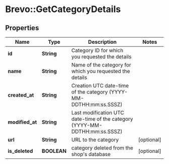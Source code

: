 # Brevo::GetCategoryDetails

## Properties
Name | Type | Description | Notes
------------ | ------------- | ------------- | -------------
**id** | **String** | Category ID for which you requested the details | 
**name** | **String** | Name of the category for which you requested the details | 
**created_at** | **String** | Creation UTC date-time of the category (YYYY-MM-DDTHH:mm:ss.SSSZ) | 
**modified_at** | **String** | Last modification UTC date-time of the category (YYYY-MM-DDTHH:mm:ss.SSSZ) | 
**url** | **String** | URL to the category | [optional] 
**is_deleted** | **BOOLEAN** | category deleted from the shop&#39;s database | [optional] 


